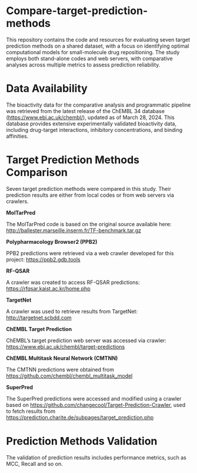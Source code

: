 # Compare-target-prediction-methods

This repository contains the code and resources for evaluating seven target prediction methods on a shared dataset, with a focus on identifying optimal computational models for small-molecule drug repositioning. The study employs both stand-alone codes and web servers, with comparative analyses across multiple metrics to assess prediction reliability.

# Data Availability

The bioactivity data for the comparative analysis and programmatic pipeline was retrieved from the latest release of the ChEMBL 34 database (https://www.ebi.ac.uk/chembl/), updated as of March 28, 2024. This database provides extensive experimentally validated bioactivity data, including drug-target interactions, inhibitory concentrations, and binding affinities.

# Target Prediction Methods Comparison

Seven target prediction methods were compared in this study. Their prediction results are either from local codes or from web servers via crawlers.

**MolTarPred**

The MolTarPred code is based on the original source available here: http://ballester.marseille.inserm.fr/TF-benchmark.tar.gz

**Polypharmacology Browser2 (PPB2)**

PPB2 predictions were retrieved via a web crawler developed for this project: https://ppb2.gdb.tools

**RF-QSAR**

A crawler was created to access RF-QSAR predictions: https://rfqsar.kaist.ac.kr/home.php

**TargetNet**

A crawler was used to retrieve results from TargetNet: http://targetnet.scbdd.com

**ChEMBL Target Prediction**

ChEMBL’s target prediction web server was accessed via crawler: https://www.ebi.ac.uk/chembl/target-predictions

**ChEMBL Multitask Neural Network (CMTNN)**

The CMTNN predictions were obtained from https://github.com/chembl/chembl_multitask_model

**SuperPred**

The SuperPred predictions were accessed and modified using a crawler based on https://github.com/changecool/Target-Prediction-Crawler, used to fetch results from https://prediction.charite.de/subpages/target_prediction.php

# Prediction Methods Validation

The validation of prediction results includes performance metrics, such as MCC, Recall and so on.
